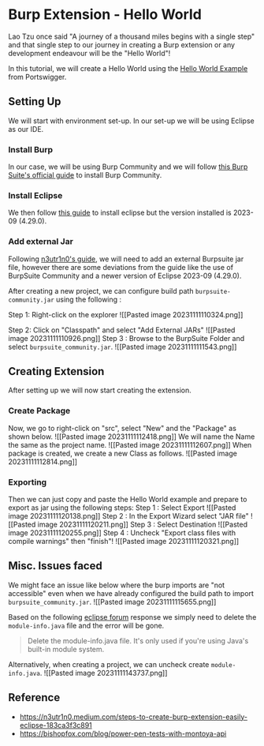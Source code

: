 # Burp Extension - Hello World 
Lao Tzu once said "A journey of a thousand miles begins with a single step" and that single step to our journey in creating a Burp extension or any development endeavour will be the "Hello World"! 

In this tutorial, we will create a Hello World using the [Hello World Example](https://github.com/PortSwigger/burp-extensions-montoya-api-examples/blob/main/helloworld/src/main/java/example/helloworld/HelloWorld.java) from Portswigger.
## Setting Up
We will start with environment set-up. In our set-up we will be using Eclipse as our IDE.
### Install Burp
In our case, we will be using Burp Community and we will follow [this Burp Suite's official guide](https://portswigger.net/burp/documentation/desktop/getting-started/download-and-install) to install Burp Community.
### Install Eclipse
We then follow [this guide](https://itsfoss.com/install-latest-eclipse-ubuntu/) to install eclipse but the version installed is 2023-09 (4.29.0).
### Add external Jar 
Following [n3utr1n0's guide](https://n3utr1n0.medium.com/steps-to-create-burp-extension-easily-eclipse-183ca3f3c891), we will need to add an external Burpsuite jar file, however there are some deviations from the guide like the use of BurpSuite Community and a newer version of Eclipse 2023-09 (4.29.0).

After creating a new project, we can configure build path  `burpsuite-community.jar` using the following :

Step 1: Right-click on the explorer
![[Pasted image 20231111110324.png]]

Step 2: Click on "Classpath" and select "Add External JARs"
![[Pasted image 20231111110926.png]]
Step 3 : Browse to the BurpSuite Folder and select `burpsuite_community.jar`.
![[Pasted image 20231111111543.png]]

## Creating Extension
After setting up we will now start creating the extension.
### Create Package
Now, we go to right-click on "src", select "New" and the "Package" as shown below.
![[Pasted image 20231111112418.png]]
We will name the Name the same as the project name.
![[Pasted image 20231111112607.png]]
When package is created, we create a new Class as follows.
![[Pasted image 20231111112814.png]]

### Exporting
Then we can just copy and paste the Hello World example and prepare to export as jar using the following steps:
Step 1 : Select Export
![[Pasted image 20231111120138.png]]
Step 2 : In the Export Wizard select "JAR file"
![[Pasted image 20231111120211.png]]
Step 3 : Select Destination
![[Pasted image 20231111120255.png]]
Step 4 : Uncheck "Export class files with compile warnings" then "finish"!
![[Pasted image 20231111120321.png]]

## Misc. Issues faced
We might face an issue like below where the burp imports are "not accessible" even when we have already configured the build path to import `burpsuite_community.jar`.
![[Pasted image 20231111115655.png]]

Based on the following [eclipse forum](https://www.eclipse.org/forums/index.php/t/1103208/) response we simply need to delete the `module-info.java` file and the error will be gone.

> Delete the module-info.java file. It's only used if you're using Java's built-in module system.

Alternatively, when creating a project, we can uncheck create `module-info.java`.
![[Pasted image 20231111143737.png]]
## Reference
- https://n3utr1n0.medium.com/steps-to-create-burp-extension-easily-eclipse-183ca3f3c891
- https://bishopfox.com/blog/power-pen-tests-with-montoya-api